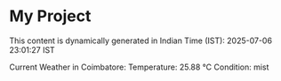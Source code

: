 # My Project

This content is dynamically generated in Indian Time (IST): 2025-07-06 23:01:27 IST


Current Weather in Coimbatore:
Temperature: 25.88 °C
Condition: mist
